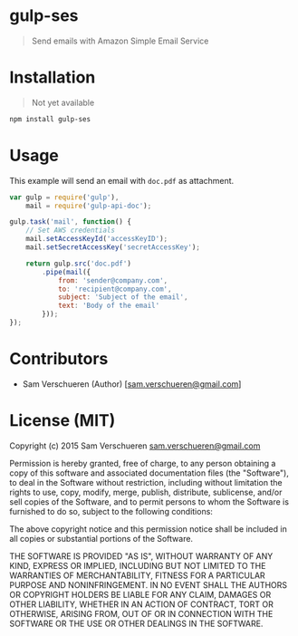 # gulp-ses

> Send emails with Amazon Simple Email Service

# Installation

> Not yet available

```bash
npm install gulp-ses
```

# Usage

This example will send an email with ```doc.pdf``` as attachment.

```JavaScript
var gulp = require('gulp'),
    mail = require('gulp-api-doc');

gulp.task('mail', function() {
    // Set AWS credentials
    mail.setAccessKeyId('accessKeyID');
    mail.setSecretAccessKey('secretAccessKey');

    return gulp.src('doc.pdf')
        .pipe(mail({
            from: 'sender@company.com',
            to: 'recipient@company.com',
            subject: 'Subject of the email',
            text: 'Body of the email'
        }));
});
```

# Contributors

- Sam Verschueren (Author) [<sam.verschueren@gmail.com>]

# License (MIT)
Copyright (c) 2015 Sam Verschueren <sam.verschueren@gmail.com>

Permission is hereby granted, free of charge, to any person obtaining a copy
of this software and associated documentation files (the "Software"), to deal
in the Software without restriction, including without limitation the rights
to use, copy, modify, merge, publish, distribute, sublicense, and/or sell
copies of the Software, and to permit persons to whom the Software is
furnished to do so, subject to the following conditions:

The above copyright notice and this permission notice shall be included in all
copies or substantial portions of the Software.

THE SOFTWARE IS PROVIDED "AS IS", WITHOUT WARRANTY OF ANY KIND, EXPRESS OR
IMPLIED, INCLUDING BUT NOT LIMITED TO THE WARRANTIES OF MERCHANTABILITY,
FITNESS FOR A PARTICULAR PURPOSE AND NONINFRINGEMENT. IN NO EVENT SHALL THE
AUTHORS OR COPYRIGHT HOLDERS BE LIABLE FOR ANY CLAIM, DAMAGES OR OTHER
LIABILITY, WHETHER IN AN ACTION OF CONTRACT, TORT OR OTHERWISE, ARISING FROM,
OUT OF OR IN CONNECTION WITH THE SOFTWARE OR THE USE OR OTHER DEALINGS IN THE
SOFTWARE.
